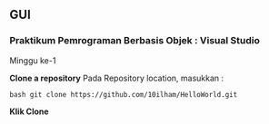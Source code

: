 ## GUI 

<h3> Praktikum Pemrograman Berbasis Objek : Visual Studio</h3> 

Minggu ke-1 

**Clone a repository** 
Pada Repository location, masukkan : 

```bash git clone https://github.com/10ilham/HelloWorld.git ``` 

**Klik Clone**
